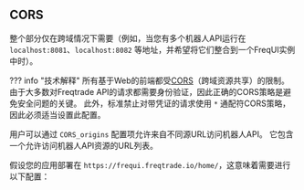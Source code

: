 ## CORS

整个部分仅在跨域情况下需要（例如，当您有多个机器人API运行在 `localhost:8081`、`localhost:8082` 等地址，并希望将它们整合到一个FreqUI实例中时）。

??? info "技术解释"
    所有基于Web的前端都受[CORS](https://developer.mozilla.org/en-US/docs/Web/HTTP/CORS)（跨域资源共享）的限制。
    由于大多数对Freqtrade API的请求都需要身份验证，因此正确的CORS策略是避免安全问题的关键。
    此外，标准禁止对带凭证的请求使用 `*` 通配符CORS策略，因此必须适当设置此配置。

用户可以通过 `CORS_origins` 配置项允许来自不同源URL访问机器人API。
它包含一个允许访问机器人API资源的URL列表。

假设您的应用部署在 `https://frequi.freqtrade.io/home/`，这意味着需要进行以下配置：